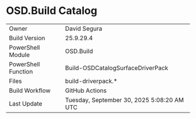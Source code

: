 ﻿# OSD.Build Catalog

| | |
|-|-|
| Owner | David Segura |
| Build Version | 25.9.29.4 |
| PowerShell Module | OSD.Build |
| PowerShell Function | Build-OSDCatalogSurfaceDriverPack |
| Files | build-driverpack.* |
| Build Workflow | GitHub Actions |
| Last Update | Tuesday, September 30, 2025 5:08:20 AM UTC |
